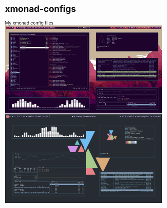 # xmonad-configs
My xmonad config files.
![Pink forest.](https://raw.githubusercontent.com/Svendeer/xmonad-configs/main/pink-forest/Screenshot_20210814_174232.png)
![Onedark](https://raw.githubusercontent.com/Svendeer/xmonad-configs/main/onedark/xmonad-onedark.png)
